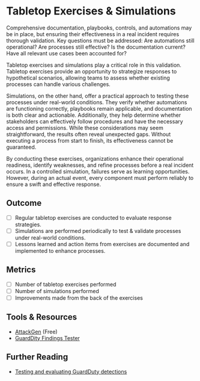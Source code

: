 # Tabletop Exercises & Simulations

Comprehensive documentation, playbooks, controls, and automations may be in place, but ensuring their effectiveness in a real incident requires thorough validation. Key questions must be addressed: Are automations still operational? Are processes still effective? Is the documentation current? Have all relevant use cases been accounted for?

Tabletop exercises and simulations play a critical role in this validation. Tabletop exercises provide an opportunity to strategize responses to hypothetical scenarios, allowing teams to assess whether existing processes can handle various challenges.

Simulations, on the other hand, offer a practical approach to testing these processes under real-world conditions. They verify whether automations are functioning correctly, playbooks remain applicable, and documentation is both clear and actionable. Additionally, they help determine whether stakeholders can effectively follow procedures and have the necessary access and permissions. While these considerations may seem straightforward, the results often reveal unexpected gaps. Without executing a process from start to finish, its effectiveness cannot be guaranteed.

By conducting these exercises, organizations enhance their operational readiness, identify weaknesses, and refine processes before a real incident occurs. In a controlled simulation, failures serve as learning opportunities. However, during an actual event, every component must perform reliably to ensure a swift and effective response.

## Outcome

- [ ] Regular tabletop exercises are conducted to evaluate response strategies.
- [ ] Simulations are performed periodically to test & validate processes under real-world conditions.
- [ ] Lessons learned and action items from exercises are documented and implemented to enhance processes.

## Metrics

- [ ] Number of tabletop exercises performed
- [ ] Number of simulations performed
- [ ] Improvements made from the back of the exercises

## Tools & Resources

- [AttackGen](https://github.com/mrwadams/attackgen) (Free)
- [GuardDity Findings Tester](https://github.com/awslabs/amazon-guardduty-tester)

## Further Reading

- [Testing and evaluating GuardDuty detections](https://aws.amazon.com/blogs/security/testing-and-evaluating-guardduty-detections/)
